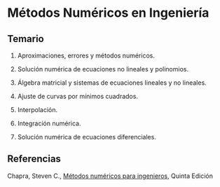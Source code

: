# Métodos Numéricos en Ingeniería
## Temario
1. Aproximaciones, errores y métodos numéricos.

2. Solución numérica de ecuaciones no lineales y polinomios.

3. Álgebra matricial y sistemas de ecuaciones lineales y no lineales.

4. Ajuste de curvas por mínimos cuadrados.

5. Interpolación.

6. Integración numérica.

7. Solución numérica de ecuaciones diferenciales.

## Referencias
Chapra, Steven C., [Métodos numéricos para ingenieros](http://curso.unach.mx/~rarceo/docs/Chapra.pdf), Quinta Edición
